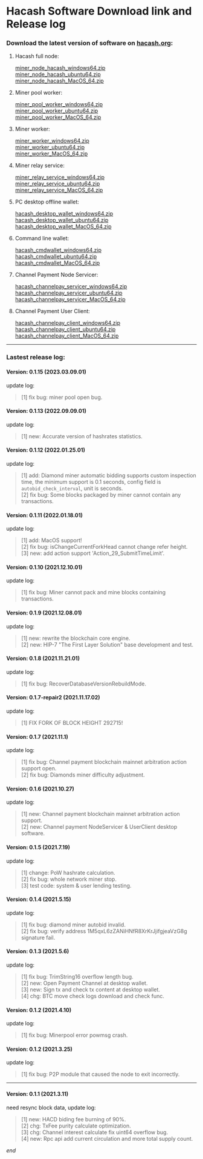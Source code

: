 Hacash Software Download link and Release log
===

### Download the latest version of software on [hacash.org](https://hacash.org):

1. Hacash full node: 

    [miner_node_hacash_windows64.zip](https://download.hacash.org/miner_node_hacash_windows64.zip)
    <br>
    [miner_node_hacash_ubuntu64.zip](https://download.hacash.org/miner_node_hacash_ubuntu64.zip)
    <br>
    [miner_node_hacash_MacOS_64.zip](https://download.hacash.org/miner_node_hacash_macos64.zip)

2. Miner pool worker:

    [miner_pool_worker_windows64.zip](https://download.hacash.org/miner_pool_worker_hacash_windows64.zip)
    <br>
    [miner_pool_worker_ubuntu64.zip](https://download.hacash.org/miner_pool_worker_hacash_ubuntu64.zip)
    <br>
    [miner_pool_worker_MacOS_64.zip](https://download.hacash.org/miner_pool_worker_hacash_macos64.zip)

3. Miner worker:

    [miner_worker_windows64.zip](https://download.hacash.org/miner_worker_hacash_windows64.zip)
    <br>
    [miner_worker_ubuntu64.zip](https://download.hacash.org/miner_worker_hacash_ubuntu64.zip)
    <br>
    [miner_worker_MacOS_64.zip](https://download.hacash.org/miner_worker_hacash_macos64.zip)

4. Miner relay service:

    [miner_relay_service_windows64.zip](https://download.hacash.org/miner_relay_service_hacash_windows64.zip)
    <br>
    [miner_relay_service_ubuntu64.zip](https://download.hacash.org/miner_relay_service_hacash_ubuntu64.zip)
    <br>
    [miner_relay_service_MacOS_64.zip](https://download.hacash.org/miner_relay_service_hacash_macos64.zip)

5. PC desktop offline wallet:

    [hacash_desktop_wallet_windows64.zip](https://download.hacash.org/hacash_desktop_wallet_windows64.zip)
    <br>
    [hacash_desktop_wallet_ubuntu64.zip](https://download.hacash.org/hacash_desktop_wallet_ubuntu64.zip)
    <br>
    [hacash_desktop_wallet_MacOS_64.zip](https://download.hacash.org/hacash_desktop_wallet_macos64.zip)

6. Command line wallet:

   [hacash_cmdwallet_windows64.zip](https://download.hacash.org/hacash_cmdwallet_windows64.zip)
   <br>
   [hacash_cmdwallet_ubuntu64.zip](https://download.hacash.org/hacash_cmdwallet_ubuntu64.zip)
   <br>
   [hacash_cmdwallet_MacOS_64.zip](https://download.hacash.org/hacash_cmdwallet_macos64.zip)


7. Channel Payment Node Servicer:

   [hacash_channelpay_servicer_windows64.zip](https://download.hacash.org/hacash_channelpay_servicer_windows64.zip)
   <br>
   [hacash_channelpay_servicer_ubuntu64.zip](https://download.hacash.org/hacash_channelpay_servicer_ubuntu64.zip)
   <br>
   [hacash_channelpay_servicer_MacOS_64.zip](https://download.hacash.org/hacash_channelpay_servicer_macos64.zip)

   
8. Channel Payment User Client:

   [hacash_channelpay_client_windows64.zip](https://download.hacash.org/hacash_channelpay_client_windows64.zip)
   <br>
   [hacash_channelpay_client_ubuntu64.zip](https://download.hacash.org/hacash_channelpay_client_ubuntu64.zip)
   <br>
   [hacash_channelpay_client_MacOS_64.zip](https://download.hacash.org/hacash_channelpay_client_macos64.zip)

    
---

### Lastest release log:


#### Version: 0.1.15  (2023.03.09.01)

update log:

> [1] fix bug: miner pool open bug.

#### Version: 0.1.13  (2022.09.09.01)

update log:

> [1] new: Accurate version of hashrates statistics.

#### Version: 0.1.12  (2022.01.25.01)

update log:

> [1] add: Diamond miner automatic bidding supports custom inspection time, the minimum support is 0.1 seconds, config field is `autobid_check_interval`, unit is seconds.<br>
> [2] fix bug: Some blocks packaged by miner cannot contain any transactions.

#### Version: 0.1.11  (2022.01.18.01)

update log:

> [1] add: MacOS support!<br>
> [2] fix bug: isChangeCurrentForkHead cannot change refer height.<br>
> [3] new: add action support 'Action_29_SubmitTimeLimit'.

#### Version: 0.1.10  (2021.12.10.01)

update log:

> [1] fix bug: Miner cannot pack and mine blocks containing transactions.

#### Version: 0.1.9  (2021.12.08.01)

update log:

> [1] new: rewrite the blockchain core engine.<br>
> [2] new: HIP-7 "The First Layer Solution" base development and test.

#### Version: 0.1.8  (2021.11.21.01)

update log:

> [1] fix bug: RecoverDatabaseVersionRebuildMode.

#### Version: 0.1.7-repair2  (2021.11.17.02)

update log:

> [1] FIX FORK OF BLOCK HEIGHT 292715!

#### Version: 0.1.7  (2021.11.1)

update log:

> [1] fix bug: Channel payment blockchain mainnet arbitration action support open.<br>
> [2] fix bug: Diamonds miner difficulty adjustment.

#### Version: 0.1.6  (2021.10.27)

update log:

> [1] new: Channel payment blockchain mainnet arbitration action support.<br>
> [2] new: Channel payment NodeServicer & UserClient desktop software.

#### Version: 0.1.5  (2021.7.19)

update log:

> [1] change: PoW hashrate calculation.<br>
> [2] fix bug: whole network miner stop.<br>
> [3] test code: system & user lending testing.

#### Version: 0.1.4  (2021.5.15)

update log:

> [1] fix bug: diamond miner autobid invalid.<br>
> [2] fix bug: verify address 1M5qxL6zZANiHNfR8XrKrJjifgjeaVzG8g signature fail.

#### Version: 0.1.3  (2021.5.6)

update log:

> [1] fix bug: TrimString16 overflow length bug.<br>
> [2] new: Open Payment Channel at desktop wallet.<br>
> [3] new: Sign tx and check tx content at desktop wallet.<br>
> [4] chg: BTC move check logs download and check func.

#### Version: 0.1.2  (2021.4.10)

update log:

> [1] fix bug: Minerpool error powmsg crash.


#### Version: 0.1.2  (2021.3.25)

update log:

> [1] fix bug: P2P module that caused the node to exit incorrectly.


---

#### Version: 0.1.1 (2021.3.11)

need resync block data, update log:

> [1] new: HACD biding fee burning of 90%.<br>
> [2] chg: TxFee purity calculate optimization.<br>
> [3] chg: Channel interest calculate fix uint64 overflow bug.<br>
> [4] new: Rpc api add current circulation and more total supply count.





_end_
